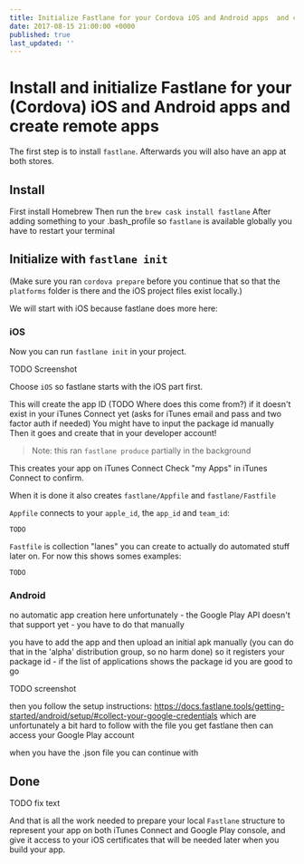 ```yaml
---
title: Initialize Fastlane for your Cordova iOS and Android apps  and create remote apps
date: 2017-08-15 21:00:00 +0000
published: true
last_updated: ''
---
```

# Install and initialize Fastlane for your (Cordova) iOS and Android apps and create remote apps

The first step is to install `fastlane`. Afterwards you will also have an app at both stores. 

## Install

First install Homebrew
Then run the `brew cask install fastlane`
After adding something to your .bash_profile so `fastlane` is available globally you have to restart your terminal

## Initialize with `fastlane init`

(Make sure you ran `cordova prepare` before you continue that so that the `platforms` folder is there and the iOS project files exist locally.)

We will start with iOS because fastlane does more here:

### iOS

Now you can run `fastlane init` in your project. 

TODO Screenshot

Choose `iOS` so fastlane starts with the iOS part first.

This will create the app ID (TODO Where does this come from?) if it doesn't exist in your iTunes Connect yet (asks for iTunes email and pass and two factor auth if needed)
You might have to input the package id manually
Then it goes and create that in your developer account!

> Note: this ran `fastlane produce` partially in the background

This creates your app on iTunes Connect
Check "my Apps" in iTunes Connect to confirm.

When it is done it also creates `fastlane/Appfile` and `fastlane/Fastfile`

`Appfile` connects to your `apple_id`, the `app_id` and `team_id`:
```
TODO
```

`Fastfile` is collection "lanes" you can create to actually do automated stuff later on. For now this shows somes examples:
```
TODO
```

### Android

no automatic app creation here unfortunately - the Google Play API doesn't that support yet - you have to do that manually

you have to add the app and then upload an initial apk manually (you can do that in the 'alpha'  distribution group, so no harm done) so it registers your package id - if the list of applications shows the package id you are good to go

TODO screenshot

then you follow the setup instructions:
https://docs.fastlane.tools/getting-started/android/setup/#collect-your-google-credentials which are unfortunately a bit hard to follow
with the file you get fastlane then can access your Google Play account

when you have the .json file you can continue with




## Done

TODO fix text

And that is all the work needed to prepare your local `Fastlane` structure to represent your app on both iTunes Connect and Google Play console, and give it access to your iOS certificates that will be needed later when you build your app.